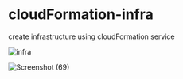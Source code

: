 # cloudFormation-infra

create infrastructure using cloudFormation service

![infra](https://user-images.githubusercontent.com/65504920/182569226-06cdfae9-6c01-4a1d-961f-3d790120de9a.png)


![Screenshot (69)](https://user-images.githubusercontent.com/65504920/182569328-09591921-874e-4046-b345-f67e1184301b.png)
